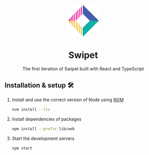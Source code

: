 <div align="center">
  <img alt="Logo" src="./logo.png" width="100" />
</div>
<h1 align="center">
  Swipet
</h1>
<p align="center">
  The first iteration of Swipet built with React and TypeScript
</p>

## Installation & setup 🛠

1. Install and use the correct version of Node using [NVM](https://github.com/nvm-sh/nvm)

   ```sh
   nvm install --lts
   ```

2. Install dependencies of packages

   ```sh
   npm install --prefix lib/web
   ```

3. Start the development servers

   ```sh
   npm start
   ```